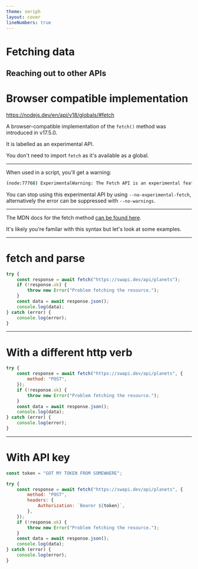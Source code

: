 ```yaml
---
theme: seriph
layout: cover
lineNumbers: true
---
```


# Fetching data
Reaching out to other APIs
---

# Browser compatible implementation

https://nodejs.dev/en/api/v18/globals/#fetch

A browser-compatible implementation of the `fetch()` method was introduced in v17.5.0.

It is labelled as an experimental API.

You don't need to import `fetch` as it's available as a global.

---

When used in a script, you'll get a warning:

```bash
(node:77768) ExperimentalWarning: The Fetch API is an experimental feature. This feature could change at any time
```

You can stop using this experimental API by using `--no-experimental-fetch`, alternatively the error can be suppressed with `--no-warnings`.

---

The MDN docs for the fetch method [can be found here](https://developer.mozilla.org/en-US/docs/Web/API/fetch).

It's likely you're familar with this syntax but let's look at some examples. 

---

# fetch and parse



```js {all|2|3-5|6|7}
try {
	const response = await fetch("https://swapi.dev/api/planets");
	if (!response.ok) {
		throw new Error("Problem fetching the resource.");
	}
	const data = await response.json();
	console.log(data);
} catch (error) {
	console.log(error);
}
```

---

# With a different http verb

```js {all|2-4|5-9|all}
try {
	const response = await fetch("https://swapi.dev/api/planets", {
		method: "POST",
	});
	if (!response.ok) {
		throw new Error("Problem fetching the resource.");
	}
	const data = await response.json();
	console.log(data);
} catch (error) {
	console.log(error);
}
```

---

# With API key

```js {all|5-8}
const token = "GOT MY TOKEN FROM SOMEWHERE";

try {
	const response = await fetch("https://swapi.dev/api/planets", {
		method: "POST",
		headers: {
			Authorization: `Bearer ${token}`,
		},
	});
	if (!response.ok) {
		throw new Error("Problem fetching the resource.");
	}
	const data = await response.json();
	console.log(data);
} catch (error) {
	console.log(error);
}
```
